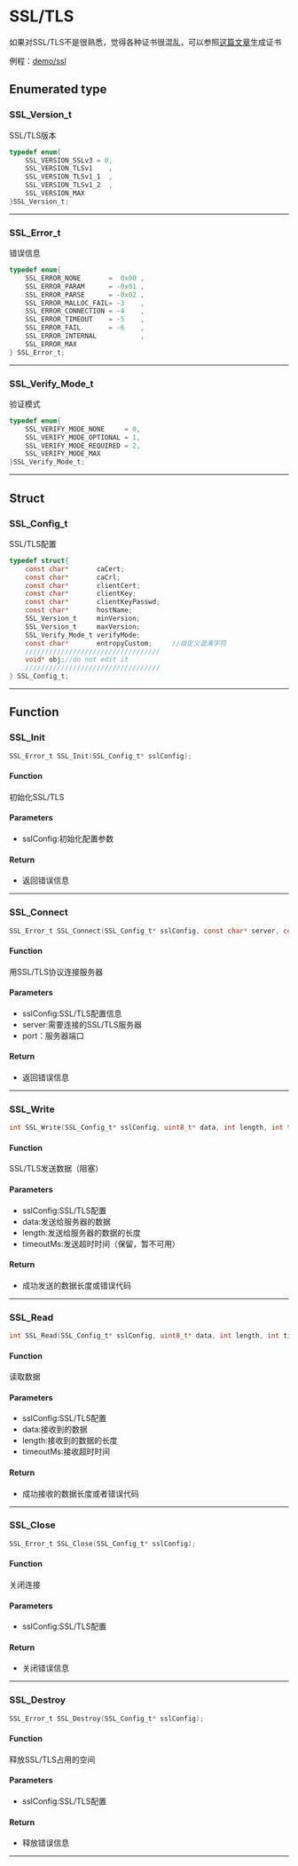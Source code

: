 SSL/TLS
====

如果对SSL/TLS不是很熟悉，觉得各种证书很混乱，可以参照[这篇文章](https://www.jianshu.com/p/231b4196a6f5)生成证书


例程：[demo/ssl](https://github.com/Ai-Thinker-Open/GPRS_C_SDK/blob/master/demo/ssl/src/demo_ssl.c)


## Enumerated type

### SSL_Version_t

SSL/TLS版本

```c
typedef enum{
    SSL_VERSION_SSLv3 = 0,
    SSL_VERSION_TLSv1    ,
    SSL_VERSION_TLSv1_1  ,
    SSL_VERSION_TLSv1_2  ,
    SSL_VERSION_MAX
}SSL_Version_t;
```

---

### SSL_Error_t

错误信息

```c
typedef enum{
    SSL_ERROR_NONE       =  0x00 ,
    SSL_ERROR_PARAM      = -0x01 ,
    SSL_ERROR_PARSE      = -0x02 ,
    SSL_ERROR_MALLOC_FAIL= -3    ,
    SSL_ERROR_CONNECTION = -4    ,
    SSL_ERROR_TIMEOUT    = -5    ,
    SSL_ERROR_FAIL       = -6    ,
    SSL_ERROR_INTERNAL           ,
    SSL_ERROR_MAX
} SSL_Error_t;
```

---

### SSL_Verify_Mode_t

验证模式

```c
typedef enum{
    SSL_VERIFY_MODE_NONE     = 0,
    SSL_VERIFY_MODE_OPTIONAL = 1,
    SSL_VERIFY_MODE_REQUIRED = 2,
    SSL_VERIFY_MODE_MAX
}SSL_Verify_Mode_t;
```

---

## Struct

### SSL_Config_t

SSL/TLS配置

```c
typedef struct{
    const char*       caCert;
    const char*       caCrl;
    const char*       clientCert;
    const char*       clientKey;
    const char*       clientKeyPasswd;
    const char*       hostName;
    SSL_Version_t     minVersion;
    SSL_Version_t     maxVersion;
    SSL_Verify_Mode_t verifyMode;
    const char*       entropyCustom;     //自定义混淆字符
    //////////////////////////////////
    void* obj;//do not edit it
    //////////////////////////////////
} SSL_Config_t;
```

---

## Function


### SSL_Init

```c
SSL_Error_t SSL_Init(SSL_Config_t* sslConfig);
```

#### Function

初始化SSL/TLS

#### Parameters

* sslConfig:初始化配置参数

#### Return

* 返回错误信息

---

### SSL_Connect

```c
SSL_Error_t SSL_Connect(SSL_Config_t* sslConfig, const char* server, const char* port);
```

#### Function

用SSL/TLS协议连接服务器

#### Parameters

* sslConfig:SSL/TLS配置信息
* server:需要连接的SSL/TLS服务器
* port：服务器端口

#### Return

* 返回错误信息

---

### SSL_Write

```c
int SSL_Write(SSL_Config_t* sslConfig, uint8_t* data, int length, int timeoutMs);
```

#### Function

SSL/TLS发送数据（阻塞）

#### Parameters

* sslConfig:SSL/TLS配置
* data:发送给服务器的数据
* length:发送给服务器的数据的长度
* timeoutMs:发送超时时间（保留，暂不可用）

#### Return

* 成功发送的数据长度或错误代码

---

### SSL_Read

```c
int SSL_Read(SSL_Config_t* sslConfig, uint8_t* data, int length, int timeoutMs);
```

#### Function

读取数据

#### Parameters

* sslConfig:SSL/TLS配置
* data:接收到的数据
* length:接收到的数据的长度
* timeoutMs:接收超时时间

#### Return

* 成功接收的数据长度或者错误代码

---

### SSL_Close

```c
SSL_Error_t SSL_Close(SSL_Config_t* sslConfig);
```

#### Function

关闭连接

#### Parameters

* sslConfig:SSL/TLS配置

#### Return

* 关闭错误信息

---

### SSL_Destroy

```c
SSL_Error_t SSL_Destroy(SSL_Config_t* sslConfig);
```

#### Function

释放SSL/TLS占用的空间

#### Parameters

* sslConfig:SSL/TLS配置

#### Return

* 释放错误信息

---

